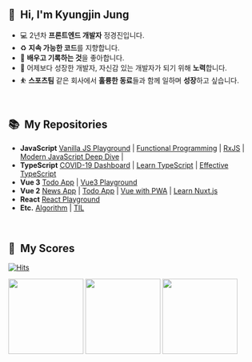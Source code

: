 ## 👋 &nbsp;Hi, I'm Kyungjin Jung
- 💻 2년차 **프론트엔드 개발자** 정경진입니다.
- ♻️ **지속 가능한 코드**를 지향합니다.
- 📝 **배우고 기록하는 것**을 좋아합니다.
- 💪 어제보다 성장한 개발자, 자신감 있는 개발자가 되기 위해 **노력**합니다.
- ⛹️ **스포츠팀** 같은 회사에서 **훌륭한 동료**들과 함께 일하며 **성장**하고 싶습니다.

<br>

## 📚 &nbsp;My Repositories
- **JavaScript** [Vanilla JS Playground](https://github.com/okyungjin/vanilla-javascript-playground) | [Functional Programming](https://github.com/okyungjin/functional-programming) | [RxJS](https://github.com/okyungjin/learn-RxJS) | [Modern JavaScript Deep Dive](https://github.com/okyungjin/modern-javascript-deep-dive) | 
- **TypeScript** [COVID-19 Dashboard](https://github.com/okyungjin/COVID-19-dashboard) | [Learn TypeScript](https://github.com/okyungjin/learn-typescript) | [Effective TypeScript](https://github.com/okyungjin/effecitve-typescript)
- **Vue 3** [Todo App](https://github.com/okyungjin/vue3-todo) | [Vue3 Playground](https://github.com/okyungjin/vue3-playground)
- **Vue 2** [News App](https://github.com/okyungjin/vue2-news#about-project) | [Todo App](https://github.com/okyungjin/vue2-todo) | [Vue with PWA](https://github.com/okyungjin/vue-with-pwa) | [Learn Nuxt.js](https://github.com/okyungjin/learn-nuxt-js)
- **React** [React Playground](https://github.com/okyungjin/react-playground)
- **Etc.** [Algorithm](https://github.com/okyungjin/ALGORITHM) | [TIL](https://github.com/okyungjin/TIL)

<br>

## 🏅 &nbsp;My Scores
[![Hits](https://hits.seeyoufarm.com/api/count/incr/badge.svg?url=https%3A%2F%2Fgithub.com%2Fokyungjin&count_bg=%2379C83D&title_bg=%23555555&icon=&icon_color=%23E7E7E7&title=hits&edge_flat=false)](https://hits.seeyoufarm.com)

<img src="https://github-readme-stats.vercel.app/api?username=okyungjin&show_icons=true&theme=vue" height=150 /> <img src="https://github-readme-stats.vercel.app/api/top-langs/?username=okyungjin&layout=compact&theme=vue" height=150 /> <img src="https://leetcard.jacoblin.cool/okyungjin?theme=nord&border=0&radius=20" height=150 />


